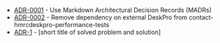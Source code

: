 

<!-- adrlog -->

* [ADR-0001](0001-use-markdown-architectural-decision-records.md) - Use Markdown Architectural Decision Records (MADRs)
* [ADR-0002](0002-remove-external-deskpro-from-load-test-dependencies.md) - Remove dependency on external DeskPro from contact-hmrcdeskpro-performance-tests
* [ADR-1](template.md) - [short title of solved problem and solution]

<!-- adrlogstop -->








